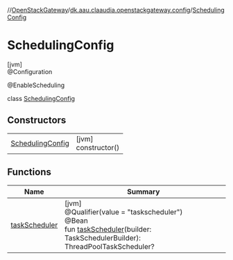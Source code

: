 //[OpenStackGateway](../../../index.md)/[dk.aau.claaudia.openstackgateway.config](../index.md)/[SchedulingConfig](index.md)

# SchedulingConfig

[jvm]\
@Configuration

@EnableScheduling

class [SchedulingConfig](index.md)

## Constructors

| | |
|---|---|
| [SchedulingConfig](-scheduling-config.md) | [jvm]<br>constructor() |

## Functions

| Name | Summary |
|---|---|
| [taskScheduler](task-scheduler.md) | [jvm]<br>@Qualifier(value = &quot;taskscheduler&quot;)<br>@Bean<br>fun [taskScheduler](task-scheduler.md)(builder: TaskSchedulerBuilder): ThreadPoolTaskScheduler? |
